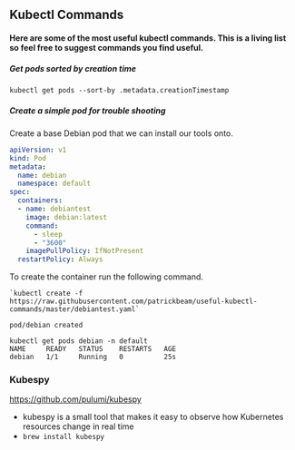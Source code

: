 ## Kubectl Commands

#### Here are some of the most useful kubectl commands. This is a living list so feel free to suggest commands you find useful. 

##### Get pods sorted by creation time
`kubectl get pods --sort-by .metadata.creationTimestamp`


##### Create a simple pod for trouble shooting
Create a base Debian pod that we can install our tools onto.

```yaml
apiVersion: v1
kind: Pod
metadata:
  name: debian
  namespace: default
spec:
  containers:
  - name: debiantest
    image: debian:latest
    command:
      - sleep
      - "3600"
    imagePullPolicy: IfNotPresent
  restartPolicy: Always
```

To create the container run the following command.
```
`kubectl create -f https://raw.githubusercontent.com/patrickbeam/useful-kubectl-commands/master/debiantest.yaml`
```
```
pod/debian created

kubectl get pods debian -n default
NAME     READY   STATUS    RESTARTS   AGE
debian   1/1     Running   0          25s
```

### Kubespy
https://github.com/pulumi/kubespy
- kubespy is a small tool that makes it easy to observe how Kubernetes resources change in real time
- `brew install kubespy`

